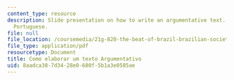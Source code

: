 ```yaml
---
content_type: resource
description: Slide presentation on how to write an argumentative text. Written in
  Portuguese.
file: null
file_location: /coursemedia/21g-820-the-beat-of-brazil-brazilian-society-through-its-music-fall-2016/8aadca387d3428e0680f5b1a3e0585ae_MIT_21G_820F16_argument.pdf
file_type: application/pdf
resourcetype: Document
title: Como elaborar um texto Argumentativo
uid: 8aadca38-7d34-28e0-680f-5b1a3e0585ae
---
```


